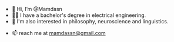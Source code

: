 - 👋 Hi, I’m @Mamdasn
- 👨‍💻 I have a bachelor's degree in electrical engineering.
- 👀 I'm also interested in philosophy, neuroscience and linguistics.
<!-- - 🌱 I’m currently learning and gaining insight into neuroscience. -->
- 📫 reach me at mamdassn@gmail.com

<!---
Mamdasn/Mamdasn is a ✨ special ✨ repository because its `README.md` (this file) appears on your GitHub profile.
You can click the Preview link to take a look at your changes.
--->
